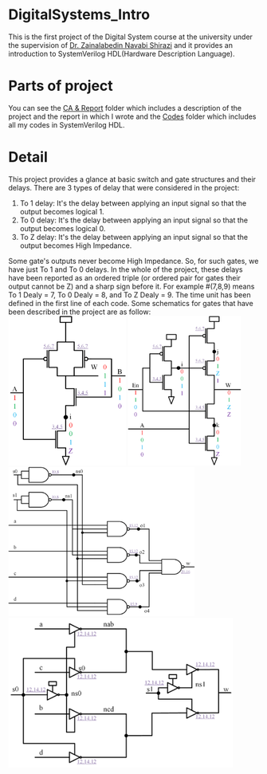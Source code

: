 # DigitalSystems_Intro
This is the first project of the Digital System course at the university under the supervision of [Dr. Zainalabedin Navabi Shirazi](https://ece.ut.ac.ir/en/~navabi) and it provides an introduction to SystemVerilog HDL(Hardware Description Language).
# Parts of project
You can see the [CA & Report](https://github.com/mahdimoeini8102/DigitalSystems_Intro/tree/main/CA%20%26%20Report) folder which includes a description of the project and the report in which I wrote and the [Codes](https://github.com/mahdimoeini8102/DigitalSystems_Intro/tree/main/Codes) folder which includes all my codes in SystemVerilog HDL.
# Detail
This project provides a glance at basic switch and gate structures and their delays. There are 3 types of delay that were considered in the project:
1. To 1 delay: It's the delay between applying an input signal so that the output becomes logical 1.
2. To 0 delay: It's the delay between applying an input signal so that the output becomes logical 0.
3. To Z delay: It's the delay between applying an input signal so that the output becomes High Impedance.

Some gate's outputs never become High Impedance. So, for such gates, we have just To 1 and To 0 delays. In the whole of the project, these delays have been reported as an ordered triple (or ordered pair for gates their output cannot be Z) and a sharp sign before it. For example #(7,8,9) means To 1 Dealy = 7, To 0 Dealy = 8, and To Z Dealy = 9. The time unit has been defined in the first line of each code.
Some schematics for gates that have been described in the project are as follow:
<img src="/Images/NAND.png" height="300"/>
<img src="/Images/TriStateBuffer.png" height="300"/>
<img src="/Images/MUX.png" height="300"/>
<img src="/Images/MUX2.png" height="300"/>
